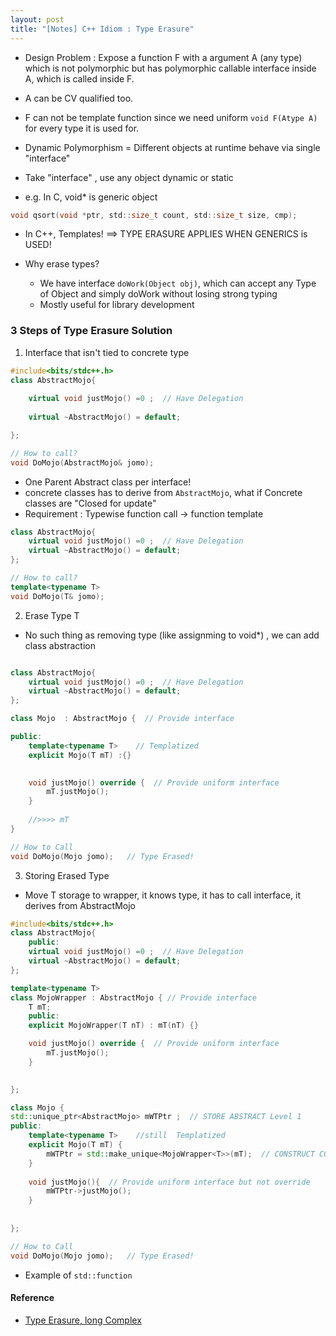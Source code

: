 ```yaml
---
layout: post
title: "[Notes] C++ Idiom : Type Erasure" 
---
```


* Design Problem : Expose a function F with a argument A (any type) which is not polymorphic but has polymorphic callable interface inside A, which is called inside F.

* A can be CV qualified too.
* F can not be template function since we need uniform  `void F(Atype A)` for every type it is used for.

* Dynamic Polymorphism = Different objects at runtime behave via single "interface" 
* Take "interface" , use any object dynamic or static
* e.g. In C, void* is generic object 

```c
void qsort(void *ptr, std::size_t count, std::size_t size, cmp);
```


* In C++, Templates!   ==> TYPE ERASURE APPLIES WHEN GENERICS is USED!

* Why erase types?
    + We have interface `doWork(Object obj)`, which can accept any Type of Object and simply doWork without losing strong typing 
    + Mostly useful for library development
    
### 3 Steps of Type Erasure Solution



1) Interface that isn't tied to concrete type


```cpp
#include<bits/stdc++.h>
class AbstractMojo{
    
    virtual void justMojo() =0 ;  // Have Delegation
    
    virtual ~AbstractMojo() = default; 

};

// How to call?
void DoMojo(AbstractMojo& jomo);

```
* One Parent Abstract class per interface!
* concrete classes has to derive from ``AbstractMojo``, what if Concrete classes are "Closed for update"
* Requirement : Typewise function call -> function template


```cpp
class AbstractMojo{   
    virtual void justMojo() =0 ;  // Have Delegation
    virtual ~AbstractMojo() = default; 
};

// How to call?
template<typename T> 
void DoMojo(T& jomo);
```


2) Erase Type T

* No such thing as removing type (like assignming to void*) , we can add class abstraction

```cpp

class AbstractMojo{   
    virtual void justMojo() =0 ;  // Have Delegation
    virtual ~AbstractMojo() = default; 
};

class Mojo  : AbstractMojo {  // Provide interface

public:
    template<typename T>    // Templatized  
    explicit Mojo(T mT) :{}
    

    void justMojo() override {  // Provide uniform interface
        mT.justMojo();
    }
    
    //>>>> mT
}

// How to Call
void DoMojo(Mojo jomo);   // Type Erased!

```
3. Storing Erased Type 
* Move T storage to wrapper, it knows type, it has to call interface, it derives from AbstractMojo


```cpp
#include<bits/stdc++.h>
class AbstractMojo{   
    public:
    virtual void justMojo() =0 ;  // Have Delegation
    virtual ~AbstractMojo() = default; 
};

template<typename T>
class MojoWrapper : AbstractMojo { // Provide interface
    T mT;
    public:
    explicit MojoWrapper(T nT) : mT(nT) {} 

    void justMojo() override {  // Provide uniform interface
        mT.justMojo();
    }

    
};

class Mojo {  
std::unique_ptr<AbstractMojo> mWTPtr ;  // STORE ABSTRACT Level 1
public:
    template<typename T>    //still  Templatized  
    explicit Mojo(T mT) {
        mWTPtr = std::make_unique<MojoWrapper<T>>(mT);  // CONSTRUCT CONCRETE , STORE in WRAPPER
    }
    
    void justMojo(){  // Provide uniform interface but not override
        mWTPtr->justMojo();
    }
    
    
};

// How to Call
void DoMojo(Mojo jomo);   // Type Erased!

```

* Example of `std::function`


#### Reference
* [Type Erasure, long Complex](https://quuxplusone.github.io/blog/2019/03/18/what-is-type-erasure/)

